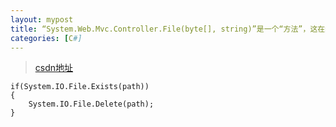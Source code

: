 ```yaml
---
layout: mypost
title: “System.Web.Mvc.Controller.File(byte[], string)”是一个“方法”，这在给定的上下文中无效
categories: [C#]
---
```

> [csdn地址](https://blog.csdn.net/sxllllwd/article/details/49719655)


```
if(System.IO.File.Exists(path))  
{  
    System.IO.File.Delete(path);  
}  
```